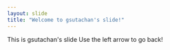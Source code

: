 ```yaml
---
layout: slide
title: "Welcome to gsutachan's slide!"
---
```

This is gsutachan's slide
Use the left arrow to go back!